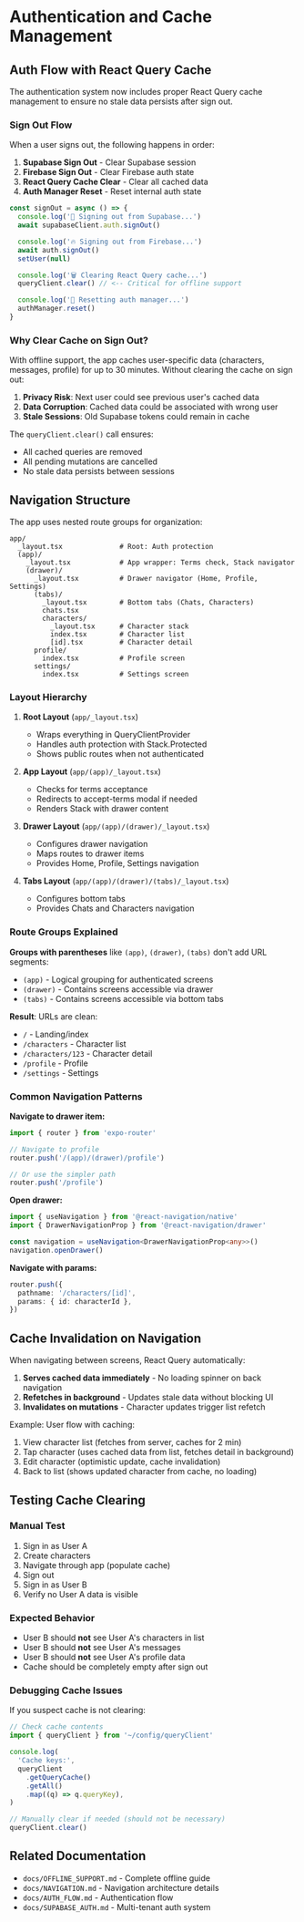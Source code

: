 # Authentication and Cache Management

## Auth Flow with React Query Cache

The authentication system now includes proper React Query cache management to ensure no stale data persists after sign out.

### Sign Out Flow

When a user signs out, the following happens in order:

1. **Supabase Sign Out** - Clear Supabase session
2. **Firebase Sign Out** - Clear Firebase auth state
3. **React Query Cache Clear** - Clear all cached data
4. **Auth Manager Reset** - Reset internal auth state

```typescript
const signOut = async () => {
  console.log('🧹 Signing out from Supabase...')
  await supabaseClient.auth.signOut()

  console.log('🔥 Signing out from Firebase...')
  await auth.signOut()
  setUser(null)

  console.log('🗑️ Clearing React Query cache...')
  queryClient.clear() // <-- Critical for offline support

  console.log('🔄 Resetting auth manager...')
  authManager.reset()
}
```

### Why Clear Cache on Sign Out?

With offline support, the app caches user-specific data (characters, messages, profile) for up to 30 minutes. Without clearing the cache on sign out:

1. **Privacy Risk**: Next user could see previous user's cached data
2. **Data Corruption**: Cached data could be associated with wrong user
3. **Stale Sessions**: Old Supabase tokens could remain in cache

The `queryClient.clear()` call ensures:

- All cached queries are removed
- All pending mutations are cancelled
- No stale data persists between sessions

## Navigation Structure

The app uses nested route groups for organization:

```
app/
  _layout.tsx              # Root: Auth protection
  (app)/
    _layout.tsx            # App wrapper: Terms check, Stack navigator
    (drawer)/
      _layout.tsx          # Drawer navigator (Home, Profile, Settings)
      (tabs)/
        _layout.tsx        # Bottom tabs (Chats, Characters)
        chats.tsx
        characters/
          _layout.tsx      # Character stack
          index.tsx        # Character list
          [id].tsx         # Character detail
      profile/
        index.tsx          # Profile screen
      settings/
        index.tsx          # Settings screen
```

### Layout Hierarchy

1. **Root Layout** (`app/_layout.tsx`)
   - Wraps everything in QueryClientProvider
   - Handles auth protection with Stack.Protected
   - Shows public routes when not authenticated

2. **App Layout** (`app/(app)/_layout.tsx`)
   - Checks for terms acceptance
   - Redirects to accept-terms modal if needed
   - Renders Stack with drawer content

3. **Drawer Layout** (`app/(app)/(drawer)/_layout.tsx`)
   - Configures drawer navigation
   - Maps routes to drawer items
   - Provides Home, Profile, Settings navigation

4. **Tabs Layout** (`app/(app)/(drawer)/(tabs)/_layout.tsx`)
   - Configures bottom tabs
   - Provides Chats and Characters navigation

### Route Groups Explained

**Groups with parentheses** like `(app)`, `(drawer)`, `(tabs)` don't add URL segments:

- `(app)` - Logical grouping for authenticated screens
- `(drawer)` - Contains screens accessible via drawer
- `(tabs)` - Contains screens accessible via bottom tabs

**Result**: URLs are clean:

- `/` - Landing/index
- `/characters` - Character list
- `/characters/123` - Character detail
- `/profile` - Profile
- `/settings` - Settings

### Common Navigation Patterns

**Navigate to drawer item:**

```typescript
import { router } from 'expo-router'

// Navigate to profile
router.push('/(app)/(drawer)/profile')

// Or use the simpler path
router.push('/profile')
```

**Open drawer:**

```typescript
import { useNavigation } from '@react-navigation/native'
import { DrawerNavigationProp } from '@react-navigation/drawer'

const navigation = useNavigation<DrawerNavigationProp<any>>()
navigation.openDrawer()
```

**Navigate with params:**

```typescript
router.push({
  pathname: '/characters/[id]',
  params: { id: characterId },
})
```

## Cache Invalidation on Navigation

When navigating between screens, React Query automatically:

1. **Serves cached data immediately** - No loading spinner on back navigation
2. **Refetches in background** - Updates stale data without blocking UI
3. **Invalidates on mutations** - Character updates trigger list refetch

Example: User flow with caching:

1. View character list (fetches from server, caches for 2 min)
2. Tap character (uses cached data from list, fetches detail in background)
3. Edit character (optimistic update, cache invalidation)
4. Back to list (shows updated character from cache, no loading)

## Testing Cache Clearing

### Manual Test

1. Sign in as User A
2. Create characters
3. Navigate through app (populate cache)
4. Sign out
5. Sign in as User B
6. Verify no User A data is visible

### Expected Behavior

- User B should **not** see User A's characters in list
- User B should **not** see User A's messages
- User B should **not** see User A's profile data
- Cache should be completely empty after sign out

### Debugging Cache Issues

If you suspect cache is not clearing:

```typescript
// Check cache contents
import { queryClient } from '~/config/queryClient'

console.log(
  'Cache keys:',
  queryClient
    .getQueryCache()
    .getAll()
    .map((q) => q.queryKey),
)

// Manually clear if needed (should not be necessary)
queryClient.clear()
```

## Related Documentation

- `docs/OFFLINE_SUPPORT.md` - Complete offline guide
- `docs/NAVIGATION.md` - Navigation architecture details
- `docs/AUTH_FLOW.md` - Authentication flow
- `docs/SUPABASE_AUTH.md` - Multi-tenant auth system
